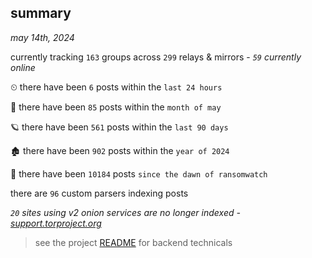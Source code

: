 
## summary
_may 14th, 2024_

currently tracking `163` groups across `299` relays & mirrors - _`59` currently online_

⏲ there have been `6` posts within the `last 24 hours`

🦈 there have been `85` posts within the `month of may`

🪐 there have been `561` posts within the `last 90 days`

🏚 there have been `902` posts within the `year of 2024`

🦕 there have been `10184` posts `since the dawn of ransomwatch`

there are `96` custom parsers indexing posts

_`20` sites using v2 onion services are no longer indexed - [support.torproject.org](https://support.torproject.org/onionservices/v2-deprecation/)_

> see the project [README](https://github.com/joshhighet/ransomwatch#ransomwatch--) for backend technicals
